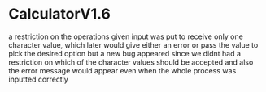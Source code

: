 # CalculatorV1.6
 
a restriction on the operations given input was put to receive only one character value, which later would give either an error or pass the value to pick the desired option but a new bug appeared since we didnt had a restriction on which of the character values should be accepted and also the error message would appear even when the whole process was inputted correctly
